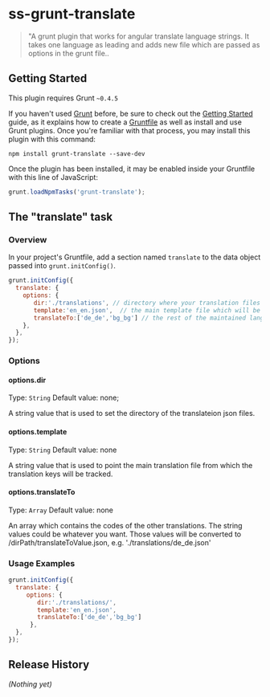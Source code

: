 # ss-grunt-translate

> "A grunt plugin that works for angular translate language strings. It takes one language as leading and adds new file which are passed as options in the grunt file..

## Getting Started
This plugin requires Grunt `~0.4.5`

If you haven't used [Grunt](http://gruntjs.com/) before, be sure to check out the [Getting Started](http://gruntjs.com/getting-started) guide, as it explains how to create a [Gruntfile](http://gruntjs.com/sample-gruntfile) as well as install and use Grunt plugins. Once you're familiar with that process, you may install this plugin with this command:

```shell
npm install grunt-translate --save-dev
```

Once the plugin has been installed, it may be enabled inside your Gruntfile with this line of JavaScript:

```js
grunt.loadNpmTasks('grunt-translate');
```

## The "translate" task

### Overview
In your project's Gruntfile, add a section named `translate` to the data object passed into `grunt.initConfig()`.

```js
grunt.initConfig({
  translate: {
    options: {
       dir:'./translations', // directory where your translation files are located
       template:'en_en.json',  // the main template file which will be tracked and translated
       translateTo:['de_de','bg_bg'] // the rest of the maintained languages (may be present as files or not);
    },
  },
});
```

### Options

#### options.dir
Type: `String`
Default value: none;

A string value that is used to set the directory of the translateion json files.

#### options.template
Type: `String`
Default value: none

A string value that is used to point the main translation file from which the translation keys will be tracked.

#### options.translateTo
Type: `Array`
Default value: none

An array which contains the codes of the other translations. The string values could be whatever you want.
Those values will be converted to /dirPath/translateToValue.json, e.g. './translations/de_de.json'

### Usage Examples

```js
grunt.initConfig({
  translate: {
     options: {
        dir:'./translations/',
        template:'en_en.json',
        translateTo:['de_de','bg_bg']
      },
  },
});
```

## Release History
_(Nothing yet)_
